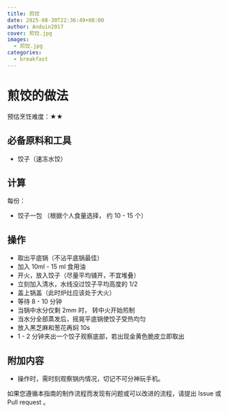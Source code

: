 ```yaml
---
title: 煎饺
date: 2025-08-30T22:36:49+08:00
author: Anduin2017
cover: 煎饺.jpg
images:
  - 煎饺.jpg
categories:
  - breakfast
---
```



# 煎饺的做法

预估烹饪难度：★★

## 必备原料和工具

- 饺子（速冻水饺）

## 计算

每份：

- 饺子一包 （根据个人食量选择， 约 10 - 15 个）

## 操作

- 取出平底锅（不沾平底锅最佳）
- 加入 10ml - 15 ml 食用油
- 开火，放入饺子（尽量平均铺开，不宜堆叠）
- 立刻加入清水，水线没过饺子平均高度的 1/2
- 盖上锅盖（此时炉灶应该处于大火）
- 等待 8 - 10 分钟
- 当锅中水分仅剩 2mm 时， 转中火开始煎制
- 当水分全部蒸发后，摇晃平底锅使饺子受热均匀
- 放入黑芝麻和葱花再焖 10s
- 1 - 2 分钟夹出一个饺子观察底部，若出现金黄色脆皮立即取出

## 附加内容

- 操作时，需时刻观察锅内情况，切记不可分神玩手机。

如果您遵循本指南的制作流程而发现有问题或可以改进的流程，请提出 Issue 或 Pull request 。
